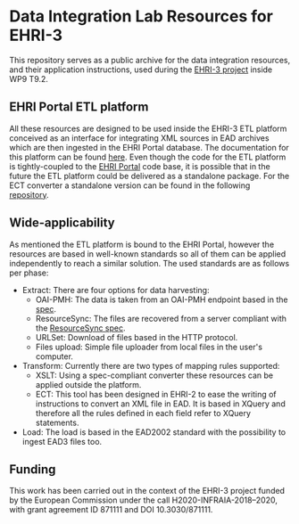 # Data Integration Lab Resources for EHRI-3
This repository serves as a public archive for the data integration resources, and their application instructions, used during the [EHRI-3 project](https://www.ehri-project.eu/) inside WP9 T9.2.

## EHRI Portal ETL platform
All these resources are designed to be used inside the EHRI-3 ETL platform conceived as an interface for integrating XML sources in EAD archives which are then ingested in the EHRI Portal database. The documentation for this platform can be found [here](https://documentation.ehri-project.eu/en/latest/administration/institution-data/index.html#accessing-the-ead-manager). Even though the code for the ETL platform is tightly-coupled to the [EHRI Portal](https://portal.ehri-project.eu/) code base, it is possible that in the future the ETL platform could be delivered as a standalone package. For the ECT converter a standalone version can be found in the following [repository](https://github.com/EHRI/ehri-conversion-tools).

## Wide-applicability
As mentioned the ETL platform is bound to the EHRI Portal, however the resources are based in well-known standards so all of them can be applied independently to reach a similar solution. The used standards are as follows per phase:

* Extract: There are four options for data harvesting:
    * OAI-PMH: The data is taken from an OAI-PMH endpoint based in the [spec](https://www.openarchives.org/OAI/openarchivesprotocol.html).
    * ResourceSync: The files are recovered from a server compliant with the [ResourceSync spec](https://www.openarchives.org/rs/toc).
    * URLSet: Download of files based in the HTTP protocol.
    * Files upload: Simple file uploader from local files in the user's computer.
* Transform: Currently there are two types of mapping rules supported:
    * XSLT: Using a spec-compliant converter these resources can be applied outside the platform.
    * ECT: This tool has been designed in EHRI-2 to ease the writing of instructions to convert an XML file in EAD. It is based in XQuery and therefore all the rules defined in each field refer to XQuery statements. 
* Load: The load is based in the EAD2002 standard with the possibility to ingest EAD3 files too.

## Funding
This work has been carried out in the context of the EHRI-3 project funded by the European Commission under the call H2020-INFRAIA-2018–2020, with grant agreement ID 871111 and DOI 10.3030/871111.

